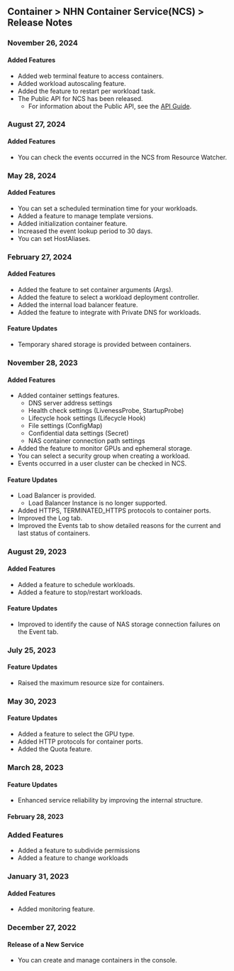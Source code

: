 ## Container > NHN Container Service(NCS) > Release Notes
### November 26, 2024
#### Added Features
* Added web terminal feature to access containers.
* Added workload autoscaling feature.
* Added the feature to restart per workload task.
* The Public API for NCS has been released.
   * For information about the Public API, see the [API Guide](/Container/NCS/en/public-api/).
  
### August 27, 2024
#### Added Features
* You can check the events occurred in the NCS from Resource Watcher.

### May 28, 2024
#### Added Features
* You can set a scheduled termination time for your workloads.
* Added a feature to manage template versions.
* Added initialization container feature.
* Increased the event lookup period to 30 days.
* You can set HostAliases.

### February 27, 2024
#### Added Features
* Added the feature to set container arguments (Args).
* Added the feature to select a workload deployment controller.
* Added the internal load balancer feature.
* Added the feature to integrate with Private DNS for workloads.

#### Feature Updates
* Temporary shared storage is provided between containers.

### November 28, 2023
#### Added Features
* Added container settings features.
    * DNS server address settings
    * Health check settings (LivenessProbe, StartupProbe)
    * Lifecycle hook settings (Lifecycle Hook)
    * File settings (ConfigMap)
    * Confidential data settings (Secret)
    * NAS container connection path settings
* Added the feature to monitor GPUs and ephemeral storage.
* You can select a security group when creating a workload.
* Events occurred in a user cluster can be checked in NCS.

#### Feature Updates
* Load Balancer is provided.
    * Load Balancer Instance is no longer supported.
* Added HTTPS, TERMINATED_HTTPS protocols to container ports.
* Improved the Log tab.
* Improved the Events tab to show detailed reasons for the current and last status of containers.

### August 29, 2023
#### Added Features
* Added a feature to schedule workloads.
* Added a feature to stop/restart workloads.

#### Feature Updates
* Improved to identify the cause of NAS storage connection failures on the Event tab.

### July 25, 2023
#### Feature Updates
* Raised the maximum resource size for containers.

### May 30, 2023
#### Feature Updates
* Added a feature to select the GPU type.
* Added HTTP protocols for container ports.
* Added the Quota feature.

### March 28, 2023

#### Feature Updates
* Enhanced service reliability by improving the internal structure.

#### February 28, 2023

### Added Features
* Added a feature to subdivide permissions
* Added a feature to change workloads

### January 31, 2023

#### Added Features
* Added monitoring feature.

### December 27, 2022

#### Release of a New Service
* You can create and manage containers in the console.
